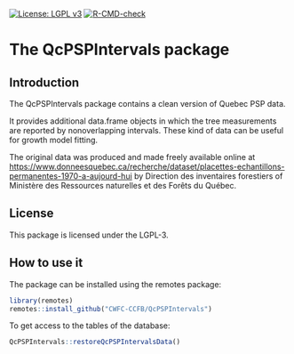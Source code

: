 [![License: LGPL v3](https://img.shields.io/badge/License-LGPL%20v3-blue.svg)](https://www.gnu.org/licenses/lgpl-3.0) [![R-CMD-check](https://github.com/CWFC-CCFB/QcPSPIntervals/actions/workflows/R-CMD-check.yaml/badge.svg)](https://github.com/CWFC-CCFB/QcPSPIntervals/actions/workflows/R-CMD-check.yaml)

The QcPSPIntervals package
=======================

## Introduction

The QcPSPIntervals package contains a clean version of Quebec PSP data.

It provides additional data.frame objects in which the tree measurements are
reported by nonoverlapping intervals. These kind of data can be useful for 
growth model fitting.

The original data was produced and made freely available online
at https://www.donneesquebec.ca/recherche/dataset/placettes-echantillons-permanentes-1970-a-aujourd-hui by Direction des inventaires forestiers
of Ministère des Ressources naturelles et des Forêts du Québec. 

## License

This package is licensed under the LGPL-3. 

## How to use it

The package can be installed using the remotes package:

~~~R
library(remotes)
remotes::install_github("CWFC-CCFB/QcPSPIntervals")
~~~

To get access to the tables of the database:

~~~R
QcPSPIntervals::restoreQcPSPIntervalsData()
~~~

